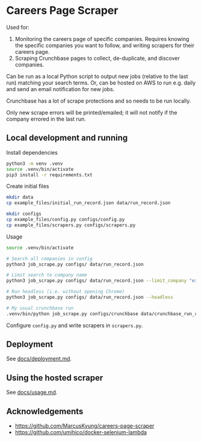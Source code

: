 # Careers Page Scraper

Used for:
1. Monitoring the careers page of specific companies. Requires knowing the specific companies you want to follow, and writing scrapers for their careers page.
2. Scraping Crunchbase pages to collect, de-duplicate, and discover companies.

Can be run as a local Python script to output new jobs (relative to the last run) matching your search terms. Or, can be hosted on AWS to run e.g. daily and send an email notification for new jobs.

Crunchbase has a lot of scrape protections and so needs to be run locally.

Only new scrape errors will be printed/emailed; it will not notify if the company errored in the last run.

## Local development and running

Install dependencies
```sh
python3 -m venv .venv
source .venv/bin/activate
pip3 install -r requirements.txt
```

Create initial files
```sh
mkdir data
cp example_files/initial_run_record.json data/run_record.json

mkdir configs
cp example_files/config.py configs/config.py
cp example_files/scrapers.py configs/scrapers.py
```

Usage
```sh
source .venv/bin/activate

# Search all companies in config
python3 job_scrape.py configs/ data/run_record.json

# Limit search to company name
python3 job_scrape.py configs/ data/run_record.json --limit_company "example company name"

# Run headless (i.e. without opening Chrome)
python3 job_scrape.py configs/ data/run_record.json --headless

# My usual crunchbase run
.venv/bin/python job_scrape.py configs/crunchbase data/crunchbase_run_record.json --backup_run_record
```

Configure `config.py` and write scrapers in `scrapers.py`.

## Deployment

See [docs/deployment.md](docs/deployment.md).

## Using the hosted scraper

See [docs/usage.md](docs/usage.md).

## Acknowledgements

- https://github.com/MarcusKyung/careers-page-scraper
- https://github.com/umihico/docker-selenium-lambda
